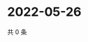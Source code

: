 # 2022-05-26

共 0 条

<!-- BEGIN WEIBO -->
<!-- 最后更新时间 Thu May 26 2022 16:22:55 GMT+0800 (China Standard Time) -->

<!-- END WEIBO -->
